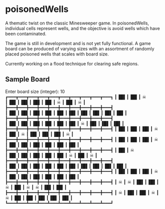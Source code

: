 poisonedWells
=============

A thematic twist on the classic Minesweeper game. In poisonedWells, individual cells
represent wells, and the objective is avoid wells which have been contaminated.

The game is still in development and is not yet fully functional. A game board
can be produced of varying sizes with an assortment of randomly placed poisoned
wells that scales with board size.

Currently working on a flood technique for clearing safe regions.


## Sample Board

Enter board size (integer): 10
┏━━━┳━━━┳━━━┳━━━┳━━━┳━━━┳━━━┳━━━┳━━━┳━━━┓
┃▐█▌┃▐█▌┃ ☠ ┃▐█▌┃▐█▌┃▐█▌┃▐█▌┃ ☠ ┃▐█▌┃ ☠ ┃
┣━━━╋━━━╋━━━╋━━━╋━━━╋━━━╋━━━╋━━━╋━━━╋━━━┫
┃▐█▌┃▐█▌┃▐█▌┃▐█▌┃▐█▌┃▐█▌┃▐█▌┃▐█▌┃▐█▌┃▐█▌┃
┣━━━╋━━━╋━━━╋━━━╋━━━╋━━━╋━━━╋━━━╋━━━╋━━━┫
┃▐█▌┃▐█▌┃▐█▌┃▐█▌┃▐█▌┃▐█▌┃ ☠ ┃▐█▌┃▐█▌┃▐█▌┃
┣━━━╋━━━╋━━━╋━━━╋━━━╋━━━╋━━━╋━━━╋━━━╋━━━┫
┃▐█▌┃▐█▌┃▐█▌┃ ☠ ┃▐█▌┃ ☠ ┃▐█▌┃▐█▌┃▐█▌┃ ☠ ┃
┣━━━╋━━━╋━━━╋━━━╋━━━╋━━━╋━━━╋━━━╋━━━╋━━━┫
┃▐█▌┃▐█▌┃▐█▌┃ ☠ ┃▐█▌┃▐█▌┃▐█▌┃▐█▌┃▐█▌┃▐█▌┃
┣━━━╋━━━╋━━━╋━━━╋━━━╋━━━╋━━━╋━━━╋━━━╋━━━┫
┃▐█▌┃ ☠ ┃▐█▌┃▐█▌┃▐█▌┃▐█▌┃▐█▌┃ ☠ ┃▐█▌┃ ☠ ┃
┣━━━╋━━━╋━━━╋━━━╋━━━╋━━━╋━━━╋━━━╋━━━╋━━━┫
┃▐█▌┃▐█▌┃▐█▌┃▐█▌┃▐█▌┃▐█▌┃▐█▌┃▐█▌┃▐█▌┃▐█▌┃
┣━━━╋━━━╋━━━╋━━━╋━━━╋━━━╋━━━╋━━━╋━━━╋━━━┫
┃▐█▌┃▐█▌┃▐█▌┃ ☠ ┃▐█▌┃▐█▌┃▐█▌┃▐█▌┃▐█▌┃▐█▌┃
┣━━━╋━━━╋━━━╋━━━╋━━━╋━━━╋━━━╋━━━╋━━━╋━━━┫
┃ ☠ ┃ ☠ ┃▐█▌┃▐█▌┃ ☠ ┃▐█▌┃ ☠ ┃ ☠ ┃▐█▌┃▐█▌┃
┣━━━╋━━━╋━━━╋━━━╋━━━╋━━━╋━━━╋━━━╋━━━╋━━━┫
┃ ☠ ┃▐█▌┃▐█▌┃ ☠ ┃ ☠ ┃▐█▌┃▐█▌┃▐█▌┃▐█▌┃▐█▌┃
┗━━━┻━━━┻━━━┻━━━┻━━━┻━━━┻━━━┻━━━┻━━━┻━━━┛

